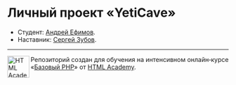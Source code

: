 # Личный проект «YetiCave» 

* Студент: [Андрей Ефимов](https://up.htmlacademy.ru/php/3/user/367335).
* Наставник: [Сергей Зубов](https://htmlacademy.ru/profile/serj).


---

<a href="https://htmlacademy.ru/intensive/adaptive"><img align="left" width="50" height="50" alt="HTML Academy" src="https://up.htmlacademy.ru/static/img/intensive/adaptive/logo-for-github.svg"></a>

Репозиторий создан для обучения на интенсивном онлайн‑курсе «[Базовый PHP](https://htmlacademy.ru/intensive/php)» от [HTML Academy](https://htmlacademy.ru).
